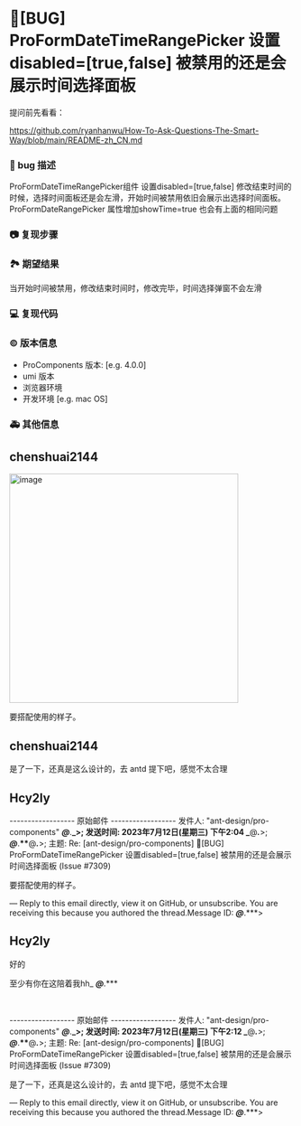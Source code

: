# 🐛[BUG] ProFormDateTimeRangePicker 设置disabled=[true,false] 被禁用的还是会展示时间选择面板

提问前先看看：

https://github.com/ryanhanwu/How-To-Ask-Questions-The-Smart-Way/blob/main/README-zh_CN.md

### 🐛 bug 描述

ProFormDateTimeRangePicker组件 设置disabled=[true,false] 修改结束时间的时候，选择时间面板还是会左滑，开始时间被禁用依旧会展示出选择时间面板。
ProFormDateRangePicker 属性增加showTime=true 也会有上面的相同问题

<!--
详细地描述 bug，让大家都能理解
-->

### 📷 复现步骤

<!--
清晰描述复现步骤，让别人也能看到问题，如果可能，尽量提供可执行代码，
如：https://codesandbox.io/ 在此处创建一个 codesandbox，方便我们更快的排查和复现问题
-->

### 🏞 期望结果

当开始时间被禁用，修改结束时间时，修改完毕，时间选择弹窗不会左滑

<!--
描述你原本期望看到的结果
-->

### 💻 复现代码

<!--
提供可复现的代码，仓库，或线上示例
-->

### © 版本信息

- ProComponents 版本: [e.g. 4.0.0]
- umi 版本
- 浏览器环境
- 开发环境 [e.g. mac OS]

### 🚑 其他信息

<!--
如截图等其他信息可以贴在这里
-->

## chenshuai2144

  <img width="406" alt="image" src="https://github.com/ant-design/pro-components/assets/8186664/59db0978-d2e0-489d-a37d-b0f5a49b5fec">

要搭配使用的样子。

## chenshuai2144

是了一下，还真是这么设计的，去 antd 提下吧，感觉不太合理

## Hcy2ly

------------------&nbsp;原始邮件&nbsp;------------------
发件人: "ant-design/pro-components" **_@_**.**_&gt;;
发送时间:&nbsp;2023年7月12日(星期三) 下午2:04
_**@**_._**&gt;;
**_@_**.**\*\***@**_._**&gt;;
主题:&nbsp;Re: [ant-design/pro-components] 🐛[BUG] ProFormDateTimeRangePicker 设置disabled=[true,false] 被禁用的还是会展示时间选择面板 (Issue #7309)

要搭配使用的样子。

—
Reply to this email directly, view it on GitHub, or unsubscribe.
You are receiving this because you authored the thread.Message ID: **_@_**.\*\*\*&gt;

## Hcy2ly

好的

至少有你在这陪着我hh\_
**_@_**.\*\*\*

&nbsp;

------------------&nbsp;原始邮件&nbsp;------------------
发件人: "ant-design/pro-components" **_@_**.**_&gt;;
发送时间:&nbsp;2023年7月12日(星期三) 下午2:12
_**@**_._**&gt;;
**_@_**.**\*\***@**_._**&gt;;
主题:&nbsp;Re: [ant-design/pro-components] 🐛[BUG] ProFormDateTimeRangePicker 设置disabled=[true,false] 被禁用的还是会展示时间选择面板 (Issue #7309)

是了一下，还真是这么设计的，去 antd 提下吧，感觉不太合理

—
Reply to this email directly, view it on GitHub, or unsubscribe.
You are receiving this because you authored the thread.Message ID: **_@_**.\*\*\*&gt;
